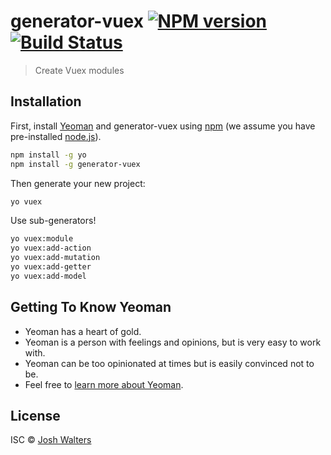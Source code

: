 # generator-vuex [![NPM version][npm-image]][npm-url] [![Build Status][travis-image]][travis-url]

> Create Vuex modules

## Installation

First, install [Yeoman](http://yeoman.io) and generator-vuex using [npm](https://www.npmjs.com/) (we assume you have pre-installed [node.js](https://nodejs.org/)).

```bash
npm install -g yo
npm install -g generator-vuex
```

Then generate your new project:

```bash
yo vuex
```

Use sub-generators!

```bash
yo vuex:module
yo vuex:add-action
yo vuex:add-mutation
yo vuex:add-getter
yo vuex:add-model
```

## Getting To Know Yeoman

- Yeoman has a heart of gold.
- Yeoman is a person with feelings and opinions, but is very easy to work with.
- Yeoman can be too opinionated at times but is easily convinced not to be.
- Feel free to [learn more about Yeoman](http://yeoman.io/).

## License

ISC © [Josh Walters]()

[npm-image]: https://badge.fury.io/js/generator-vuex.svg
[npm-url]: https://npmjs.org/package/generator-vuex
[travis-image]: https://travis-ci.com/walts81/generator-vuex.svg?branch=master
[travis-url]: https://travis-ci.com/walts81/generator-vuex
[daviddm-image]: https://david-dm.org/walts81/generator-vuex.svg?theme=shields.io
[daviddm-url]: https://david-dm.org/walts81/generator-vuex
